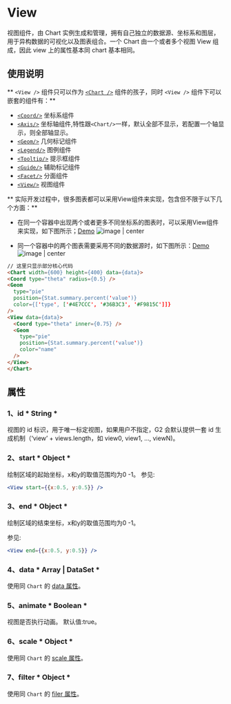 # View

视图组件，由 Chart 实例生成和管理，拥有自己独立的数据源、坐标系和图层，用于异构数据的可视化以及图表组合。一个 Chart 由一个或者多个视图 View 组成，因此 view 上的属性基本同 chart 基本相同。

## 使用说明

** `<View />` 组件只可以作为 [`<Chart />`](chart.md) 组件的孩子，同时 `<View />` 组件下可以嵌套的组件有：**
  - [`<Coord/>`](coord.md) 坐标系组件
  - [`<Axis/>`](axis.md) 坐标轴组件,特性跟`<Chart/>`一样，默认全部不显示，若配置一个轴显示，则全部轴显示。
  - [`<Geom/>`](geom.md) 几何标记组件
  - [`<Legend/>`](legend.md) 图例组件
  - [`<Tooltip/>`](axis.md) 提示框组件
  - [`<Guide/>`](guide.md) 辅助标记组件
  - [`<Facet/>`](facet.md) 分面组件
  - [`<View/>`](view.md) 视图组件


** 实际开发过程中，很多图表都可以采用View组件来实现，包含但不限于以下几个方面：**

* 在同一个容器中出现两个或者更多不同坐标系的图表时，可以采用View组件来实现，如下图所示；[Demo](https://alibaba.github.io/BizCharts/demo-detail.html?code=demo/pie/sunburst)
![image | center](https://img.alicdn.com/tfs/TB1GqOTa4rI8KJjy0FpXXb5hVXa-1600-856.png)

* 同一个容器中的两个图表需要采用不同的数据源时，如下图所示：[Demo](https://alibaba.github.io/BizCharts/demo-detail.html?code=/demo/funnel/symmetric)
![image | center](https://img.alicdn.com/tfs/TB1w1flbhrI8KJjy0FpXXb5hVXa-1600-856.png)



```html
// 这里只显示部分核心代码
<Chart width={600} height={400} data={data}>
<Coord type="theta" radius={0.5} />
<Geom
  type="pie"
  position={Stat.summary.percent('value')}
  color={['type', ['#4E7CCC', '#36B3C3', '#F9815C']]}
/>
<View data={data}>
  <Coord type="theta" inner={0.75} />
  <Geom
    type="pie"
    position={Stat.summary.percent('value')}
    color="name"
  />
</View>
</Chart>
```

## 属性
### 1、id 	* String *
视图的 id 标识，用于唯一标定视图，如果用户不指定，G2 会默认提供一套 id 生成机制（‘view’ + views.length，如 view0, view1, …, viewN)。

### 2、start 	* Object *
绘制区域的起始坐标，x和y的取值范围均为0 -1。
参见:
```jsx
<View start={{x:0.5, y:0.5}} />
```
### 3、end 	* Object *
绘制区域的结束坐标，x和y的取值范围均为0 -1。

参见:
```jsx
<View end={{x:0.5, y:0.5}} />
```

### 4、data 	* Array | DataSet *
使用同 `Chart` 的 [data 属性](chart.md#data)。

### 5、animate 	* Boolean *
视图是否执行动画。
默认值:true。

### 6、scale 	* Object *
使用同 `Chart` 的 [scale 属性](chart.md#scale)。

### 7、filter 	* Object *
使用同 `Chart` 的 [filer 属性](chart.md#filter)。

